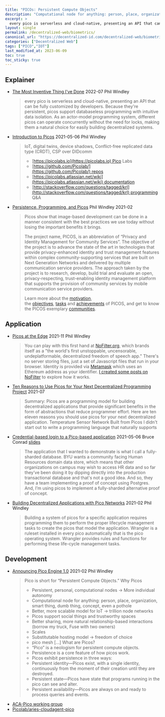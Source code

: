 ```yaml
---
title: "PICOs: Persistent Compute Objects"
description: "Computational node for anything: person, place, organization, smart thing, dumb thing, concept, even a pothole."
excerpt: >
  every pico is serverless and cloud-native, presenting an API that can be fully customized by developers. Because they're persistent, picos support databaseless programming with intuitive data isolation. As an actor-model programming system, different picos can operate concurrently without the need for locks, making them a natural choice for easily building decentralized systems.
layout: single
permalink: /decentralized-web/biometrics/
canonical_url: "https://decentralized-id.com/decentralized-web/biometrics/"
categories: ["Decentralized Web"]
tags: ["PICO","IOT"]
last_modified_at: 2023-06-09
toc: true
toc_sticky: true
---
```


## Explainer

* [The Most Inventive Thing I've Done](https://www.windley.com/archives/2022/07/the_most_inventive_thing_ive_done.shtml) 2022-07 Phil Windley
  > every pico is serverless and cloud-native, presenting an API that can be fully customized by developers. Because they're persistent, picos support databaseless programming with intuitive data isolation. As an actor-model programming system, different picos can operate concurrently without the need for locks, making them a natural choice for easily building decentralized systems.
* [Introduction to Picos](https://iiw.idcommons.net/4C/_Introduction_to_Picos) 2021-05-06 Phil Windley
  > IoT, digital twins, device shadows, Conflict-free replicated data type (CRDT), CSP over DIDcomm
  > * [https://picolabs.io](https://picolabs.io) Pico Labs
  > * [https://github.com/Picolab/](https://github.com/Picolab/) repos
  > * [https://picolabs.atlassian.net/wiki](https://picolabs.atlassian.net/wiki) documentation
  > * [http://stackoverflow.com/questions/tagged/krl](http://stackoverflow.com/questions/tagged/krl) programming Q&A
* [Persistence, Programming, and Picos](https://www.windley.com/archives/2021/02/persistence_programming_and_picos.shtml) Phil Windley 2021-02
  > Picos show that image-based development can be done in a manner consistent with the best practices we use today without losing the important benefits it brings.
  > 
  > The project name, PICOS, is an abbreviation of “Privacy and Identity Management for Community Services”. The objective of the project is to advance the state of the art in technologies that provide privacy-enhanced identity and trust management features within complex community-supporting services that are built on Next Generation Networks and delivered by multiple communication service providers. The approach taken by the project is to research, develop, build trial and evaluate an open, privacy-respecting, trust-enabling identity management platform that supports the provision of community services by mobile communication service providers.
  > 
  > Learn more about the [motivation](http://www.picos-project.eu/Motivation.181.0.html), the [objectives](http://www.picos-project.eu/Objectives.182.0.html), [tasks](http://www.picos-project.eu/Tasks.183.0.html) and [achievements](http://www.picos-project.eu/Achievements.190.0.html) of PICOS, and get to know the PICOS exemplary [communities](http://www.picos-project.eu/Communities.184.0.html).

## Application
* [Picos at the Edge](https://www.windley.com/archives/2021/11/picos_at_the_edge.shtml) 2021-11 Phil Windley
  > You can play with this first hand at [NoFilter.org](https://nofilter.org/), which brands itself as a "the world's first unstoppable, uncensorable, undeplatformable, decentralized freedom of speech app." There's no server storing files, just a set of Javascript files that run in your browser. Identity is provided via [Metamask](https://metamask.io/) which uses an Ethereum address as your identifier. [I created some posts on NoFilter](https://nofilter.org/#/0xdbca72ed00c24d50661641bf42ad4be003a30b84) to explore how it works.
* [Ten Reasons to Use Picos for Your Next Decentralized Programming Project](https://www.windley.com/archives/2021/07/ten_reasons_to_use_picos_for_your_next_decentralized_programming_project.shtml) 2021-07
  > Summary: Picos are a programming model for building decentralized applications that provide significant benefits in the form of abstractions that reduce programmer effort. Here are ten eleven reasons you should use picos for your next decentralized application. Temperature Sensor Network Built from Picos I didn't start out to write a programming language that naturally supports
* [Credential-based login to a Pico-based application](https://iiw.idcommons.net/11P/_Credential-based_login_to_a_Pico-based_application) 2021-05-06 Bruce Conrad [slides](https://bruceatbyu.com/s/HRDDSiiw32)
  > The application that I wanted to demonstrate is what I call a fully-sharded database. BYU wants a community facing Human Resources domain data store, which means that other organizations on campus may wish to access HR data and so far they’ve been doing it by dipping directly into the production transactional database and that's not a good idea. And so, they have a team implementing a proof of concept using Postgres. And, I’m using picos to implement a fully-sharded alternative proof of concept. 
* [Building Decentralized Applications with Pico Networks](https://www.windley.com/archives/2021/02/building_decentralized_applications_with_pico_networks.shtml) 2021-02 Phil Windley
  >  Building a system of picos for a specific application requires programming them to perform the proper lifecycle management tasks to create the picos that model the application. Wrangler is a ruleset installed in every pico automatically that is the pico operating system. Wrangler provides rules and functions for performing these life-cycle management tasks. 

## Development
* [Announcing Pico Engine 1.0](https://www.windley.com/archives/2021/02/announcing_pico_engine_10.shtml) 2021-02 Phil Windley
  > Pico is short for “Persistent Compute Objects.”
  > Why Picos
  > - Persistent, personal, computational nodes → More individual autonomy
  > - Computational node for anything: person, place, organization, smart thing, dumb thing, concept, even a pothole
  > - Better, more scalable model for IoT → trillion node networks
  > - Picos support social things and trustworthy spaces
  > - Better sharing, more natural relationship-based interactions (borrow my truck, Fuse with two owners)
  > - Scales
  > - Substitutable hosting model → freedom of choice
  > - pico mesh
  > [...]
  > What are Picos?
  > - “Pico” is a neologism for persistent compute objects.
  > - Persistence is a core feature of how picos work.
  > - Picos exhibit persistence in three ways:
  > - Persistent identity—Picos exist, with a single identity, continuously from the moment of their creation until they are destroyed.
  > - Persistent state—Picos have state that programs running in the pico can see and alter.
  > - Persistent availability—Picos are always on and ready to process queries and events.
* [ACA-Pico working group](https://docs.google.com/document/d/12dWUFyL7u6OQkhnPObJOOlV-U2LDoHpF-ZQLj3hXbjA/edit)
* [Picolab/aries-cloudagent-pico](https://github.com/Picolab/aries-cloudagent-pico)
